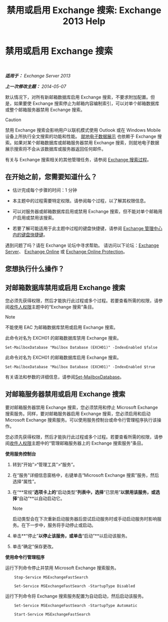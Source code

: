 ﻿---
title: '禁用或启用 Exchange 搜索: Exchange 2013 Help'
TOCTitle: 禁用或启用 Exchange 搜索
ms:assetid: 195b25be-53fb-4215-90a5-04340d640bcc
ms:mtpsurl: https://technet.microsoft.com/zh-cn/library/Aa996416(v=EXCHG.150)
ms:contentKeyID: 52061484
ms.date: 01/11/2018
mtps_version: v=EXCHG.150
ms.translationtype: HT
---

# 禁用或启用 Exchange 搜索

 

_**适用于：** Exchange Server 2013_

_**上一次修改主题：** 2014-05-07_

默认情况下，对所有新邮箱数据库启用 Exchange 搜索，不要求附加配置。但是，如果要使 Exchange 搜索停止为邮箱内容编制索引，可以对单个邮箱数据库或整个邮箱服务器禁用 Exchange 搜索。

> [!CAUTION]  
> 禁用 Exchange 搜索会影响用户以联机模式使用 Outlook 或在 Windows Mobile 设备上所执行全文搜索的功能和性能。
> <a href="in-place-ediscovery-exchange-2013-help.md">就地电子数据展示</a> 也依赖于 Exchange 搜索。如果对某个邮箱数据库或邮箱服务器禁用 Exchange 搜索，则就地电子数据展示搜索将不会从该数据库或服务器返回任何邮件。


有关与 Exchange 搜索相关的其他管理任务，请参阅 [Exchange 搜索过程](exchange-search-procedures-exchange-2013-help.md)。

## 在开始之前，您需要知道什么？

  - 估计完成每个步骤的时间：1 分钟

  - 本主题中的过程需要特定权限。请参阅每个过程，以了解其权限信息。

  - 可以对服务器或邮箱数据库启用或禁用 Exchange 搜索，但不能对单个邮箱用户启用或禁用该搜索。

  - 若要了解可能适用于此主题中过程的键盘快捷键，请参阅 [Exchange 管理中心内的键盘快捷键](keyboard-shortcuts-in-the-exchange-admin-center-exchange-online-protection-help.md)。

遇到问题了吗？请在 Exchange 论坛中寻求帮助。 请访问以下论坛：[Exchange Server](https://go.microsoft.com/fwlink/p/?linkid=60612)、 [Exchange Online](https://go.microsoft.com/fwlink/p/?linkid=267542) 或 [Exchange Online Protection](https://go.microsoft.com/fwlink/p/?linkid=285351)。

## 您想执行什么操作？

## 对邮箱数据库禁用或启用 Exchange 搜索

您必须先获得权限，然后才能执行此过程或多个过程。若要查看所需的权限，请参阅[收件人权限](recipients-permissions-exchange-2013-help.md)主题中的“Exchange 搜索”条目。

> [!NOTE]  
> 不能使用 EAC 为邮箱数据库禁用或启用 Exchange 搜索。


此命令对名为 EXCH01 的邮箱数据库禁用 Exchange 搜索。

    Set-MailboxDatabase "Mailbox Database (EXCH01)" -IndexEnabled $false

此命令对名为 EXCH01 的邮箱数据库启用 Exchange 搜索。

    Set-MailboxDatabase "Mailbox Database (EXCH01)" -IndexEnabled $true

有关语法和参数的详细信息，请参阅[Set-MailboxDatabase](https://technet.microsoft.com/zh-cn/library/bb123971\(v=exchg.150\))。

## 对邮箱服务器禁用或启用 Exchange 搜索

要对邮箱服务器禁用 Exchange 搜索，您必须禁用和停止 Microsoft Exchange 搜索服务。同样，要对邮箱服务器启用 Exchange 搜索，您必须启用和启动 Microsoft Exchange 搜索服务。可以使用服务控制台或命令行管理程序执行该操作。

您必须先获得权限，然后才能执行此过程或多个过程。若要查看所需的权限，请参阅[收件人权限](recipients-permissions-exchange-2013-help.md)主题中的“管理邮箱服务器上的 Exchange 搜索服务”条目。

**使用服务控制台**

1.  转到“开始”\>“管理工具”\>“服务”。

2.  在“服务”详细信息窗格中，右键单击“Microsoft Exchange 搜索”服务，然后选择“属性”。

3.  在“**常规”**选项卡上的**“启动类型”**列表中，选择**“已禁用”**以禁用该服务，或选择**“自动”**以自动启动它。
    
    > [!NOTE]  
    > 启动类型会在下次重新启动服务器后尝试启动服务时或手动启动服务时影响服务。在下一步中，服务将手动停止或启动。


4.  单击**“停止”**以停止该服务，或单击**“启动”**以启动该服务。

5.  单击“确定”保存更改。

**使用命令行管理程序**

运行下列命令停止并禁用 Microsoft Exchange 搜索服务。

```
    Stop-Service MSExchangeFastSearch
```
```
    Set-Service MSExchangeFastSearch -StartupType Disabled
```

运行下列命令将 Exchange 搜索服务配置为自动启动，然后启动该服务。

```
    Set-Service MSExchangeFastSearch -StartupType Automatic
```
```
    Start-Service MSExchangeFastSearch
```
